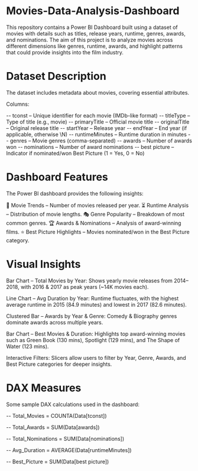 # Movies-Data-Analysis-Dashboard
This repository contains a Power BI Dashboard built using a dataset of movies with details such as titles, release years, runtime, genres, awards, and nominations.  The aim of this project is to analyze movies across different dimensions like genres, runtime, awards, and highlight patterns that could provide insights into the film industry.

# Dataset Description

The dataset includes metadata about movies, covering essential attributes.

Columns:

-- tconst – Unique identifier for each movie (IMDb-like format)
-- titleType – Type of title (e.g., movie)
--  primaryTitle – Official movie title
-- originalTitle – Original release title
-- startYear – Release year
-- endYear – End year (if applicable, otherwise \N)
-- runtimeMinutes – Runtime duration in minutes
-- genres – Movie genres (comma-separated)
-- awards – Number of awards won
-- nominations – Number of award nominations
-- best picture – Indicator if nominated/won Best Picture (1 = Yes, 0 = No)


# Dashboard Features

The Power BI dashboard provides the following insights:

🎥 Movie Trends – Number of movies released per year.
⏳ Runtime Analysis – Distribution of movie lengths.
🎭 Genre Popularity – Breakdown of most common genres.
🏆 Awards & Nominations – Analysis of award-winning films.
⭐ Best Picture Highlights – Movies nominated/won in the Best Picture category.

# Visual Insights

Bar Chart – Total Movies by Year:
Shows yearly movie releases from 2014–2018, with 2016 & 2017 as peak years (~14K movies each).

Line Chart – Avg Duration by Year:
Runtime fluctuates, with the highest average runtime in 2015 (84.9 minutes) and lowest in 2017 (82.6 minutes).

Clustered Bar – Awards by Year & Genre:
Comedy & Biography genres dominate awards across multiple years.

Bar Chart – Best Movies & Duration:
Highlights top award-winning movies such as Green Book (130 mins), Spotlight (129 mins), and The Shape of Water (123 mins).

Interactive Filters:
Slicers allow users to filter by Year, Genre, Awards, and Best Picture categories for deeper insights.

# DAX Measures

Some sample DAX calculations used in the dashboard:

-- Total_Movies = COUNTA(Data[tconst])

-- Total_Awards = SUM(Data[awards])

-- Total_Nominations = SUM(Data[nominations])

-- Avg_Duration = AVERAGE(Data[runtimeMinutes])

-- Best_Picture = SUM(Data[best picture])




